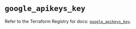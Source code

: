 # `google_apikeys_key`

Refer to the Terraform Registry for docs: [`google_apikeys_key`](https://registry.terraform.io/providers/hashicorp/google/6.7.0/docs/resources/apikeys_key).
